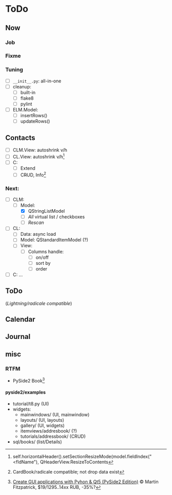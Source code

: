 # ToDo

## Now

### Job

### Fixme

### Tuning
- [ ] `__init__.py`: all-in-one
- [ ] cleanup:
  - [ ] built-in
  - [ ] flake8
  - [ ] pylint
- [ ] ELM.Model:
  - [ ] insertRows()
  - [ ] updateRows()

## Contacts
- [ ] CLM.View: autoshrink v/h
- [ ] CL.View: autoshrink v/h[^1]
- [ ] C:
  - [ ] Extend
  - [ ] C~~R~~UD, Info[^2]

### Next:
- [ ] CLM:
  - [ ] Model:
     - [x] QStringListModel
     - [ ] *All* virtual list / checkboxes
     - [ ] *Rescan*
- [ ] CL:
  - [ ] Data: async load
  - [ ] Model: QStandardItemModel (?)
  - [ ] View:
    - [ ] Columns handle:
       - [ ] on/off
       - [ ] sort by
       - [ ] order
- [ ] C: &hellip;

## ToDo
(*Lightning/radicale compatible*)

## Calendar

## Journal

## misc

### RTFM
- PySide2 Book[^3]

#### pyside2/examples
- tutorial/t8.py (UI)
- widgets:
  - mainwindows/ (UI, mainwindow)
  - layouts/ (UI, layouts)
  - gallery/ (UI, widgets)
  - itemviews/addresbook/ (?)
  - tutorials/addressbook/ (CRUD)
- sql/books/ (list/Details)

[^1]: self.horizontalHeader().setSectionResizeMode(model.fieldIndex("<fldName"), QHeaderView.ResizeToContents
[^2]: CardBook/radicale compatible; not drop data exist
[^3]: [Create GUI applications with Pyhon & Qt5 (PySide2 Edition)](https://www.pythonguis.com/pyside2-book/) &copy; Martin Fitzpatrick, $19/1295..14xx RUB, -35%?
